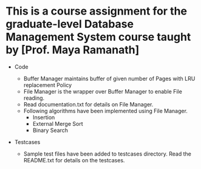 # This is a course assignment for the graduate-level Database Management System course taught by [**Prof. Maya Ramanath**]

- Code
	+ Buffer Manager maintains buffer of given number of Pages with LRU replacement Policy
	+ File Manager is the wrapper over Buffer Manager to enable File reading. 
	+ Read documentation.txt for details on File Manager.
	+ Following algorithms have been implemented using File Manager. 
		+ Insertion
		+ External Merge Sort
		+ Binary Search

- Testcases
	+ Sample test files have been added to testcases directory. Read the README.txt for details on the testcases.
